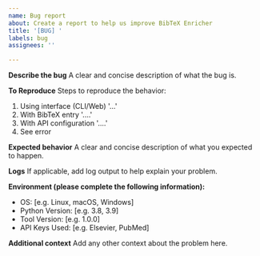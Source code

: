 ```yaml
---
name: Bug report
about: Create a report to help us improve BibTeX Enricher
title: '[BUG] '
labels: bug
assignees: ''

---
```


**Describe the bug**
A clear and concise description of what the bug is.

**To Reproduce**
Steps to reproduce the behavior:
1. Using interface (CLI/Web) '...'
2. With BibTeX entry '....'
3. With API configuration '....'
4. See error

**Expected behavior**
A clear and concise description of what you expected to happen.

**Logs**
If applicable, add log output to help explain your problem.

**Environment (please complete the following information):**
 - OS: [e.g. Linux, macOS, Windows]
 - Python Version: [e.g. 3.8, 3.9]
 - Tool Version: [e.g. 1.0.0]
 - API Keys Used: [e.g. Elsevier, PubMed]

**Additional context**
Add any other context about the problem here. 